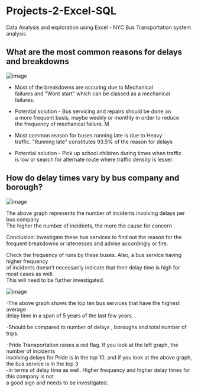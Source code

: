 # Projects-2-Excel-SQL
Data Analysis and exploration using Excel - NYC Bus Transportation system analysis

## What are the most common reasons for delays and breakdowns
![image](https://github.com/user-attachments/assets/0278cc79-5738-4ea8-8c5a-d74cda73f5f3)

-	Most of the breakdowns are occuring due to Mechanical						
failures and "Wont start" which can be classed as a mechanical						
failures.						
						
- Potential solution - Bus servicing and repairs should be done on 						
a more frequent basis, maybe weekly or monthly in order to reduce						
the frequency of mechanical failure. M

- Most common reason for buses running late is due to Heavy						
traffic.  "Running late" constitutes 93.5% of the reason for delays 						
						
- Potential solution - Pick up school children during times when traffic 						
is low or search for alternate route where traffic density is lesser.

## How do delay times vary by bus company and borough?	
![image](https://github.com/user-attachments/assets/e4737db4-4b73-4f26-839c-de40d009819f)

The above graph represents the number of incidents involving delays per bus company 								
The higher the number of incidents, the more the cause for concern .								
								
								
Conclusion: Investigate these bus services to find out the reason for the 								
frequent breakdowns or latenesses and advise accordingly or fire.								
								
Check the frequency of runs by these buses. Also, a bus service having higher frequency								
of incidents doesn’t necessarily indicate that their delay time is high for most cases as well.								
This will need to be further investigated.	

![image](https://github.com/user-attachments/assets/e98b05ca-5a50-4667-8b49-f4446c67ba44)

								
-The above graph shows the top ten bus services that have the highest average 									
delay time in a span of 5 years	 of the last few years. 		. 						
									
-Should be compared to number of delays , boroughs  and total number of trips.									
									
-Pride Transportation raises a red flag. If you look at the left graph, the number of incidents 									
involving delays for Pride is in the top 10, and if you look at the above graph, the bus service is in the top 3 									
-in terms of delay time as well. Higher frequency and higher delay times for this company is not 									
a good sign and needs to be investigated.									














